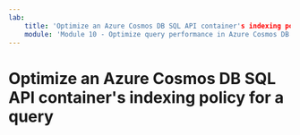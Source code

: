 ```yaml
---
lab:
    title: 'Optimize an Azure Cosmos DB SQL API container's indexing policy for a query'
    module: 'Module 10 - Optimize query performance in Azure Cosmos DB SQL API'
---
```


# Optimize an Azure Cosmos DB SQL API container's indexing policy for a query
